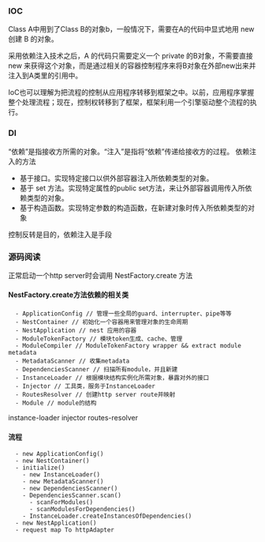 ### IOC

Class A中用到了Class B的对象b，一般情况下，需要在A的代码中显式地用 new 创建 B 的对象。

采用依赖注入技术之后，A 的代码只需要定义一个 private 的B对象，不需要直接 new 来获得这个对象，而是通过相关的容器控制程序来将B对象在外部new出来并注入到A类里的引用中。

IoC也可以理解为把流程的控制从应用程序转移到框架之中。以前，应用程序掌握整个处理流程；现在，控制权转移到了框架，框架利用一个引擎驱动整个流程的执行。

### DI

“依赖”是指接收方所需的对象。“注入”是指将“依赖”传递给接收方的过程。
依赖注入的方法
- 基于接口。实现特定接口以供外部容器注入所依赖类型的对象。
- 基于 set 方法。实现特定属性的public set方法，来让外部容器调用传入所依赖类型的对象。
- 基于构造函数。实现特定参数的构造函数，在新建对象时传入所依赖类型的对象

控制反转是目的，依赖注入是手段

### 源码阅读

正常启动一个http server时会调用 NestFactory.create 方法

#### NestFactory.create方法依赖的相关类
```
  - ApplicationConfig // 管理一些全局的guard、interrupter、pipe等等
  - NestContainer // 初始化一个容器用来管理对象的生命周期
  - NestApplication // nest 应用的容器
  - ModuleTokenFactory // 模块token生成、cache、管理
  - ModuleCompiler // ModuleTokenFactory wrapper && extract module metadata
  - MetadataScanner // 收集metadata
  - DependenciesScanner // 扫描所有module，并且新建
  - InstanceLoader // 根据模块结构实例化所需对象，暴露对外的接口
  - Injector // 工具类，服务于InstanceLoader
  - RoutesResolver // 创建http server route并映射
  - Module // module的结构
```
instance-loader
injector
routes-resolver
#### 流程
```
  - new ApplicationConfig()
  - new NestContainer()
  - initialize()
    - new InstanceLoader()
    - new MetadataScanner()
    - new DependenciesScanner()
    - DependenciesScanner.scan()
      - scanForModules()
      - scanModulesForDependencies()
    - InstanceLoader.createInstancesOfDependencies()
  - new NestApplication()
  - request map To httpAdapter

```
